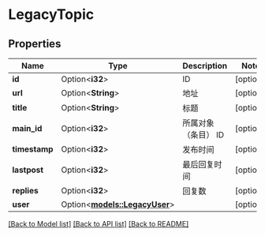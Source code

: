 # LegacyTopic

## Properties

Name | Type | Description | Notes
------------ | ------------- | ------------- | -------------
**id** | Option<**i32**> | ID | [optional]
**url** | Option<**String**> | 地址 | [optional]
**title** | Option<**String**> | 标题 | [optional]
**main_id** | Option<**i32**> | 所属对象（条目） ID | [optional]
**timestamp** | Option<**i32**> | 发布时间 | [optional]
**lastpost** | Option<**i32**> | 最后回复时间 | [optional]
**replies** | Option<**i32**> | 回复数 | [optional]
**user** | Option<[**models::LegacyUser**](Legacy_User.md)> |  | [optional]

[[Back to Model list]](../README.md#documentation-for-models) [[Back to API list]](../README.md#documentation-for-api-endpoints) [[Back to README]](../README.md)


